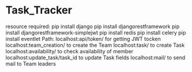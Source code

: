 # Task_Tracker
resource required:
  pip install django
  pip install djangorestframework
  pip install djangorestframework-simplejwt
  pip install redis
  pip install celery
  pip install eventlet
Path:
  localhost:api/token/ for getting JWT tocken
  localhost:team_creation/ to create the Team
  localhost:task/ to create Task
  localhost:availability/ to check availability of member
  localhost:update_task/task_id to update Task fields
  localhost:mail/ to send mail to Team leaders
  
